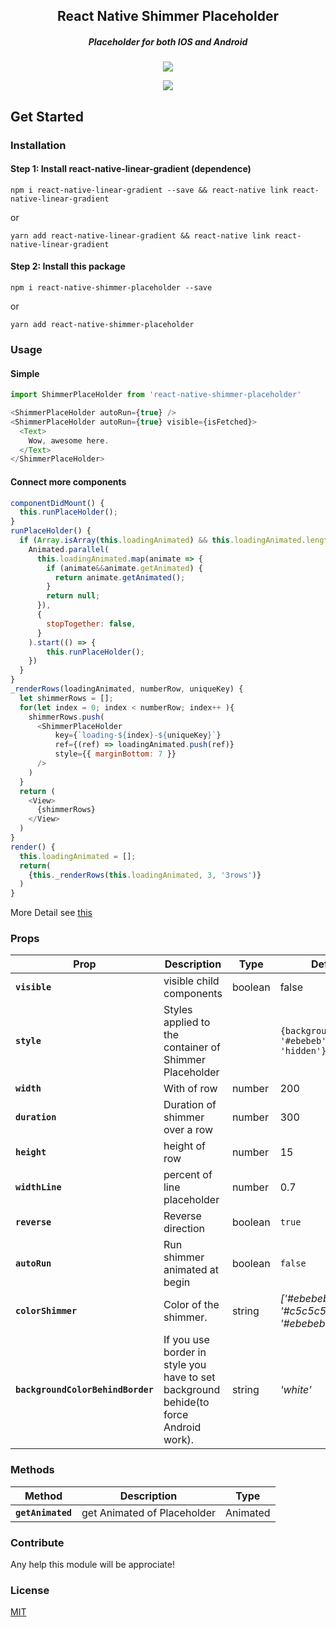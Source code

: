 <h2 align="center">
  React Native Shimmer Placeholder
</h2>
<h5 align="center">
Placeholder for both IOS and Android
</h5>
<p align="center">
<img src="https://github.com/tomzaku/react-native-shimmer-placeholder/blob/master/example.gif?raw=true">
</p>
<p align="center">
<img src="https://github.com/tomzaku/react-native-shimmer-placeholder/blob/master/example2.gif?raw=true">
</p>

## Get Started

### Installation
#### Step 1: Install react-native-linear-gradient (dependence)

`npm i react-native-linear-gradient --save && react-native link react-native-linear-gradient`

or

`yarn add react-native-linear-gradient && react-native link react-native-linear-gradient`

#### Step 2: Install this package

`npm i react-native-shimmer-placeholder --save`

or

`yarn add react-native-shimmer-placeholder`

### Usage

#### Simple
``` js
import ShimmerPlaceHolder from 'react-native-shimmer-placeholder'

<ShimmerPlaceHolder autoRun={true} />
<ShimmerPlaceHolder autoRun={true} visible={isFetched}>
  <Text>
    Wow, awesome here.
  </Text>
</ShimmerPlaceHolder>

```

#### Connect more components

``` js
componentDidMount() {
  this.runPlaceHolder();
}
runPlaceHolder() {
  if (Array.isArray(this.loadingAnimated) && this.loadingAnimated.length > 0) {
    Animated.parallel(
      this.loadingAnimated.map(animate => {
        if (animate&&animate.getAnimated) {
          return animate.getAnimated();
        }
        return null;
      }),
      {
        stopTogether: false,
      }
    ).start(() => {
        this.runPlaceHolder();
    })
  }
}
_renderRows(loadingAnimated, numberRow, uniqueKey) {
  let shimmerRows = [];
  for(let index = 0; index < numberRow; index++ ){
    shimmerRows.push(
      <ShimmerPlaceHolder
          key={`loading-${index}-${uniqueKey}`}
          ref={(ref) => loadingAnimated.push(ref)}
          style={{ marginBottom: 7 }}
      />
    )
  }
  return (
    <View>
      {shimmerRows}
    </View>
  )
}
render() {
  this.loadingAnimated = [];
  return(
    {this._renderRows(this.loadingAnimated, 3, '3rows')}
  )
}
```

More Detail see [this](https://github.com/tomzaku/react-native-shimmer-placeholder/blob/master/example/shimmer.js)

### Props

| Prop | Description | Type | Default |
|---|---|---| ---|
|**`visible`**| visible child components | boolean |false|
|**`style`**|Styles applied to the container of Shimmer Placeholder| |`{backgroundColor: '#ebebeb',overflow: 'hidden'}`|
|**`width`**|With of row| number |200|
|**`duration`**|Duration of shimmer over a row| number |300|
|**`height`**|height of row| number |15|
|**`widthLine`**|percent of line placeholder| number |0.7|
|**`reverse`**|Reverse direction | boolean |`true`|
|**`autoRun`**|Run shimmer animated at begin| boolean |`false`|
|**`colorShimmer`**|Color of the shimmer.| string |*['#ebebeb', '#c5c5c5', '#ebebeb']*|
|**`backgroundColorBehindBorder`**|If you use border in style you have to set background behide(to force Android work).| string |*'white'*|

### Methods
| Method | Description | Type
|---|---| --- |
|**`getAnimated`**|get Animated of Placeholder | Animated|

### Contribute

Any help this module will be approciate!

### License

[MIT](https://github.com/tomzaku/react-native-shimmer-placeholder/blob/master/LICENSE)
